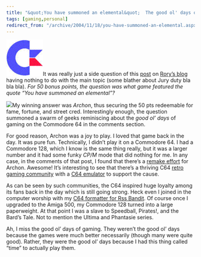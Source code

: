 ```yaml
---
title: "&quot;You have summoned an elemental&quot;  The good ol' days of gaming..."
tags: [gaming,personal]
redirect_from: "/archive/2004/11/18/you-have-summoned-an-elemental.aspx/"
---
```


![C64](/images/C64.gif)It was really just a side question of this
[post](http://neopoleon.com/blog/posts/9917.aspx) on [Rory’s
blog](http://www.neopoleon.com/blog/) having nothing to do with the main
topic (some blather about Jury duty bla bla bla). *For 50 bonus points,
the question was what game featured the quote “You have summoned an
elemental”?*

![](https://haacked.com/images/haacked_com/archon.jpg)My winning answer
was *Archon*, thus securing the 50 pts redeemable for fame, fortune, and
street cred. Interestingly enough, the question summoned a swarm of
geeks reminiscing about the *good ol’ days* of gaming on the Commodore
64 in the comments section.

For good reason, Archon was a joy to play. I loved that game back in the
day. It was pure fun. Technically, I didn’t play it on a Commodore 64. I
had a Commodore 128, which I know is the same thing really, but it was a
larger number and it had some funky *CP/M* mode that did nothing for me.
In any case, in the comments of that post, I found that there’s a
[remake effort](http://www.archonevolution.com/ "Archon Remak") for
Archon. Awesome! It’s interesting to see that there’s a thriving C64
[retro gaming
community](http://www.commodoregames.com/ "Commodore Games") with a [C64
emulator](http://www.computerbrains.com/ccs64/ "Commodore 64 Emulator")
to support the cause.

As can be seen by such communities, the C64 inspired huge loyalty among
its fans back in the day which is still going strong. Heck even I joined
in the computer worship with my [C64 formatter for Rss
Bandit](https://haacked.com/archive/2004/04/23/c64-formatter-for-rssbandit.aspx "C64 Formatter").
Of course once I upgraded to the Amiga 500, my Commodore 128 turned into
a large paperweight. At that point I was a slave to Speedball, Pirates!,
and the Bard’s Tale. Not to mention the Ultima and Phantasie series.

Ah, I miss the good ol’ days of gaming. They weren’t the good ol’ days
because the games were much better necessarily (though many were quite
good). Rather, they were the good ol’ days because I had this thing
called “time” to actually play them.


